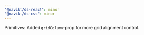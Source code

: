 ```yaml
---
"@navikt/ds-react": minor
"@navikt/ds-css": minor
---
```


Primitives: Added `gridColumn`-prop for more grid alignment control.
